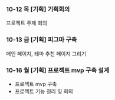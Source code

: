### 10-12 목 [기획] 기획회의

프로젝트 주제 회의

### 10-13 금 [기획] 피그마 구축

메인 페이지, 테마 추천 페이지 그리기

### 10-16 월 [기획] 프로젝트 mvp 구축 설계

- 프로젝트 mvp 구축
- 프로젝트 기능 정리 및 회의
